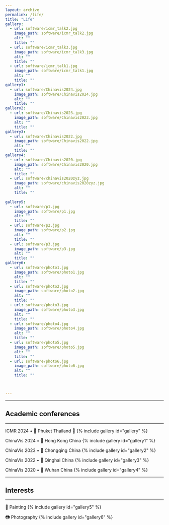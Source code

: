 ```yaml
---
layout: archive
permalink: /life/
title: "Life"
gallery:
  - url: software/icmr_talk2.jpg
    image_path: software/icmr_talk2.jpg
    alt: ""
    title: ""
  - url: software/icmr_talk3.jpg
    image_path: software/icmr_talk3.jpg
    alt: ""
    title: ""
  - url: software/icmr_talk1.jpg
    image_path: software/icmr_talk1.jpg
    alt: ""
    title: ""
gallery1:
  - url: software/Chinavis2024.jpg
    image_path: software/Chinavis2024.jpg
    alt: ""
    title: ""
gallery2:
  - url: software/Chinavis2023.jpg
    image_path: software/Chinavis2023.jpg
    alt: ""
    title: ""
gallery3:
  - url: software/Chinavis2022.jpg
    image_path: software/Chinavis2022.jpg
    alt: ""
    title: ""
gallery4:
  - url: software/Chinavis2020.jpg
    image_path: software/Chinavis2020.jpg
    alt: ""
    title: ""
  - url: software/chinavis2020zyz.jpg
    image_path: software/chinavis2020zyz.jpg
    alt: ""
    title: ""
  
gallery5:
  - url: software/p1.jpg
    image_path: software/p1.jpg
    alt: ""
    title: ""
  - url: software/p2.jpg
    image_path: software/p2.jpg
    alt: ""
    title: ""
  - url: software/p3.jpg
    image_path: software/p3.jpg
    alt: ""
    title: ""
gallery6:
  - url: software/photo1.jpg
    image_path: software/photo1.jpg
    alt: ""
    title: ""
  - url: software/photo2.jpg
    image_path: software/photo2.jpg
    alt: ""
    title: ""
  - url: software/photo3.jpg
    image_path: software/photo3.jpg
    alt: ""
    title: ""
  - url: software/photo4.jpg
    image_path: software/photo4.jpg
    alt: ""
    title: ""
  - url: software/photo5.jpg
    image_path: software/photo5.jpg
    alt: ""
    title: ""
  - url: software/photo6.jpg
    image_path: software/photo6.jpg
    alt: ""
    title: ""

  

---
```



***
## Academic conferences
***

ICMR 2024 • 📍 Phuket Thailand 🌴
{% include gallery id="gallery" %}

ChinaVis 2024 • 📍 Hong Kong China
{% include gallery id="gallery1" %}

ChinaVis 2023 • 📍 Chongqing China
{% include gallery id="gallery2" %}

ChinaVis 2022 • 📍 Qinghai China
{% include gallery id="gallery3" %}

ChinaVis 2020 • 📍 Wuhan China
{% include gallery id="gallery4" %}

***
## Interests
***

🎨 Painting
{% include gallery id="gallery5" %}

📷 Photography
{% include gallery id="gallery6" %}





